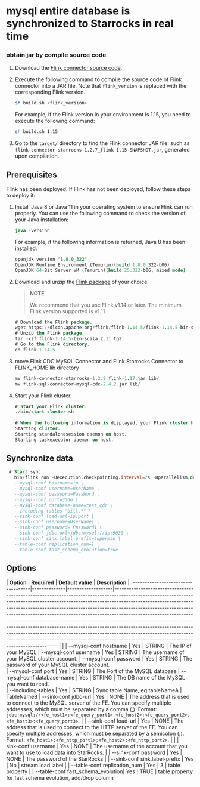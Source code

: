 # mysql entire database is synchronized to Starrocks in real time

### obtain jar by compile source code

1. Download the [Flink connector source code](https://github.com/StarRocks/starrocks-connector-for-apache-flink).
2. Execute the following command to compile the source code of Flink connector into a JAR file. Note that `flink_version` is replaced with the corresponding Flink version.

      ```bash
      sh build.sh <flink_version>
      ```

   For example, if the Flink version in your environment is 1.15, you need to execute the following command:

      ```bash
      sh build.sh 1.15
      ```

3. Go to the `target/` directory to find the Flink connector JAR file, such as `flink-connector-starrocks-1.2.7_flink-1.15-SNAPSHOT.jar`, generated upon compilation.


## Prerequisites

Flink has been deployed. If Flink has not been deployed, follow these steps to deploy it:

1. Install Java 8 or Java 11 in your operating system to ensure Flink can run properly. You can use the following command to check the version of your Java installation:

   ```SQL
   java -version
   ```

   For example, if the following information is returned, Java 8 has been installed:

   ```SQL
   openjdk version "1.8.0_322"
   OpenJDK Runtime Environment (Temurin)(build 1.8.0_322-b06)
   OpenJDK 64-Bit Server VM (Temurin)(build 25.322-b06, mixed mode)
   ```

2. Download and unzip the [Flink package](https://flink.apache.org/downloads.html) of your choice.

   > **NOTE**
   >
   > We recommend that you use Flink v1.14 or later. The minimum Flink version supported is v1.11.

   ```SQL
   # Download the Flink package.
   wget https://dlcdn.apache.org/flink/flink-1.14.5/flink-1.14.5-bin-scala_2.11.tgz
   # Unzip the Flink package.
   tar -xzf flink-1.14.5-bin-scala_2.11.tgz
   # Go to the Flink directory.
   cd flink-1.14.5
   ```

3. move Flink CDC MySQL Connector and Flink Starrocks Connector to FLINK_HOME lib directory
    ```SQL
   mv flink-connector-starrocks-1.2.9_flink-1.17.jar lib/
   mv flink-sql-connector-mysql-cdc-2.4.2.jar lib/ 
    ```

4. Start your Flink cluster.

   ```SQL
   # Start your Flink cluster.
   ./bin/start-cluster.sh
         
   # When the following information is displayed, your Flink cluster has successfully started:
   Starting cluster.
   Starting standalonesession daemon on host.
   Starting taskexecutor daemon on host.
   ```

## Synchronize data
   ```SQL
    # Start sync
      bin/flink run -Dexecution.checkpointing.interval=2s -Dparallelism.default=1 -c com.starrocks.connector.flink.cdc.StarRocksCdcTools lib/flink-connector-starrocks-1.2.9_flink-1.17-SNAPSHOT.jar mysql-sync-database-starrocks  --database test_cdc \
      --mysql-conf hostname=ip \
      --mysql-conf username=UserName \
      --mysql-conf password=PassWord \
      --mysql-conf port=3306 \
      --mysql-conf database-name=test_cdc \
      --including-tables "bill.*" \
      --sink-conf load-url=ip:port \
      --sink-conf username=UserName1 \
      --sink-conf password= Password1 \
      --sink-conf jdbc-url=jdbc:mysql://ip:9030 \
      --sink-conf sink.label-prefix=superman \
      --table-conf replication_num=1 \
      --table-conf fast_schema_evolution=true
   ```

## Options

| **Option**                        | **Required** | **Default value** | **Description**                                                                                                                                                                                                                                                                                                                                                                                                                                                                                                                                                                                                                                                                                       |
|-----------------------------------|--------------|-------------------|-------------------------------------------------------------------------------------------------------------------------------------------------------------------------------------------------------------------------------------------------------------------------------------------------------------------------------------------------------------------------------------------------------------------------------------------------------------------------------------------------------------------------------------------------------------------------------------------------------------------------------------------------------------------------------------------------------|                                                                                                                                                                                                                                                                                                                                                                                                                                                                                                                                                                                                                      |
| --mysql-conf hostname             | Yes          | STRING            | The IP of your MySQL 
| --mysql-conf username             | Yes          | STRING            | The username of your MySQL cluster account. 
| --mysql-conf password             | Yes          | STRING            | The password of your MySQL cluster account.              
| --mysql-conf port                 | Yes          | STRING            | The Port of the MySQL database 
| --mysql-conf database-name        | Yes          | STRING            | The DB name of the MySQL you want to read.            
| --including-tables                | Yes          | STRING            | Sync table Name, eg tableNameA | TableNameB 
| --sink-conf jdbc-url              | Yes          | NONE              | The address that is used to connect to the MySQL server of the FE. You can specify multiple addresses, which must be separated by a comma (,). Format: `jdbc:mysql://<fe_host1>:<fe_query_port1>,<fe_host2>:<fe_query_port2>,<fe_host3>:<fe_query_port3>`.                                                                                                                                                                                                                                                                                                                                                                                                                                                                                                                                                                                   |
| --sink-conf load-url              | Yes          | NONE              | The address that is used to connect to the HTTP server of the FE. You can specify multiple addresses, which must be separated by a semicolon (;). Format: `<fe_host1>:<fe_http_port1>;<fe_host2>:<fe_http_port2>`.                                                                                                                                                                                                                                                                                                                                                                                                                                                                                                         |                                                                                                                                                                                                                                       |
| --sink-conf username              | Yes          | NONE              | The username of the account that you want to use to load data into StarRocks.                                                                                                                                                                                                                                                                                                                                                                                                                                                                                                                                                                                                                       |
| --sink-conf password              | Yes          | NONE              | The password of the StarRocks                                                                                                                                                                                                                                                                                                                                                                                                                                                                                                                                                                                                                                                               |
| --sink-conf sink.label-prefix     | Yes          | No                | stream load label                                                                                                                                                                                                                                                                                                                                                               |
| --table-conf replication_num      | Yes          | 3                 | table property                                                                                                                                                                                                                 |
| --table-conf fast_schema_evolution| Yes          | TRUE              | table property for fast schema evolution, add/drop column 
